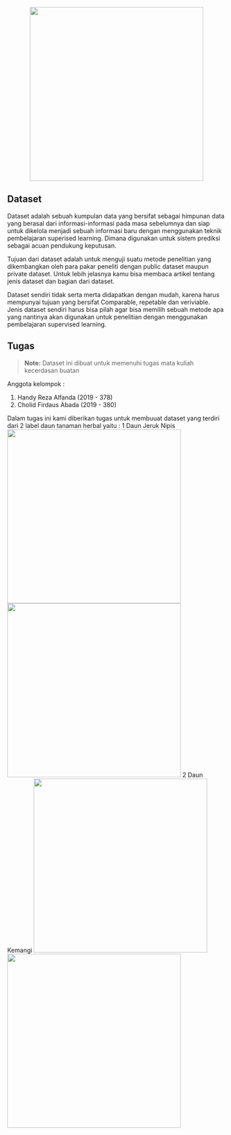 <p align="center"><a href="https://laravel.com" target="_blank"><img src="https://images.squarespace-cdn.com/content/v1/5f47ace076731e4c0243506b/1613553171234-ZUSGE9QEWEOGYSPV5A8L/20210215+AI.png" width="400"></a></p>



## Dataset

  Dataset adalah sebuah kumpulan data yang bersifat sebagai himpunan data yang berasal dari informasi-informasi pada masa sebelumnya dan siap untuk dikelola menjadi sebuah informasi baru dengan menggunakan teknik pembelajaran superised learning. Dimana digunakan untuk sistem prediksi sebagai acuan pendukung keputusan.

  Tujuan dari dataset adalah untuk menguji suatu metode penelitian yang dikembangkan oleh para pakar peneliti dengan public dataset maupun private dataset. Untuk lebih jelasnya kamu bisa membaca artikel tentang jenis dataset dan bagian dari dataset.

  Dataset sendiri tidak serta merta didapatkan dengan mudah, karena harus mempunyai tujuan yang bersifat Comparable, repetable dan veriviable. Jenis dataset sendiri harus bisa pilah agar bisa memilih sebuah metode apa yang nantinya akan digunakan untuk penelitian dengan menggunakan pembelajaran supervised learning.


## Tugas 

> **Note:** Dataset ini dibuat untuk memenuhi tugas mata kuliah kecerdasan buatan 

Anggota kelompok :
1. Handy Reza Alfanda   (2019 - 378)
2. Cholid Firdaus Abada (2019 - 380)

Dalam tugas ini kami diberikan tugas untuk membuuat dataset yang terdiri dari 2 label daun tanaman herbal yaitu :
1 Daun Jeruk Nipis
<img src="https://statik.tempo.co/data/2021/01/26/id_996475/996475_720.jpg" width="400">
<img src="https://static.duta.co/wp-content/uploads/2017/12/jeruknipis-696x522.jpg" width="400">
2 Daun Kemangi
<img src="https://cdns.klimg.com/kapanlagi.com/p/headline/476x238/9-manfaat-kemangi-bagi-kesehatan-dan-ke-57d817.jpg" width="400">
<img src="https://statik.tempo.co/data/2020/10/27/id_976445/976445_720.jpg" width="400">
